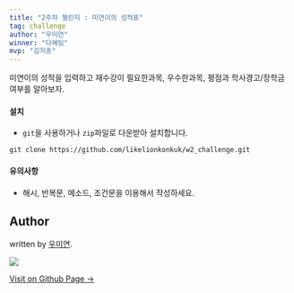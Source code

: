 ```yaml
---
title: "2주차 첼린지 : 미연이의 성적표"
tag: challenge
author: "우미연"
winner: "다혜팀"
mvp: "김지훈"
---
```


미연이의 성적을 입력하고 재수강이 필요한과목, 우수한과목, 평점과 학사경고/장학금 여부를 알아보자.

#### 설치
- `git`을 사용하거나 `zip`파일로 다운받아 설치합니다.
```
git clone https://github.com/likelionkonkuk/w2_challenge.git
```

#### 유의사항
- 해시, 반복문, 메소드, 조건문을 이용해서 작성하세요.


## Author

written by [우미연](https://miyon2.github.io).

![](https://avatars.githubusercontent.com/miyon2?v=2&s=100)

<a href="https://miyon2.github.io" target="_blank" class="btn btn-black"><i class="fa fa-github fa-lg"></i> Visit on Github Page &rarr;</a>